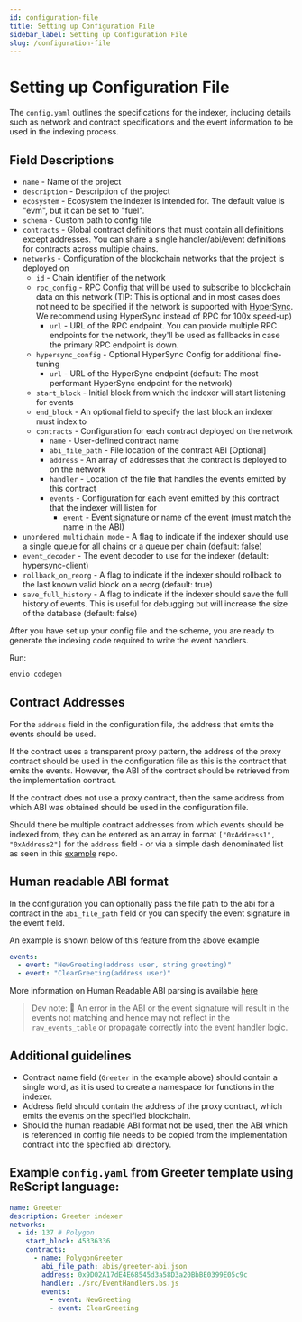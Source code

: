 ```yaml
---
id: configuration-file
title: Setting up Configuration File
sidebar_label: Setting up Configuration File
slug: /configuration-file
---
```


# Setting up Configuration File

The `config.yaml` outlines the specifications for the indexer, including details such as network and contract specifications and the event information to be used in the indexing process.

## Field Descriptions

- `name` - Name of the project
- `description` - Description of the project
- `ecosystem` - Ecosystem the indexer is intended for. The default value is "evm", but it can be set to "fuel".
- `schema` - Custom path to config file
- `contracts` - Global contract definitions that must contain all definitions except addresses. You can share a single handler/abi/event definitions for contracts across multiple chains.
- `networks` - Configuration of the blockchain networks that the project is deployed on
  - `id` - Chain identifier of the network
  - `rpc_config` - RPC Config that will be used to subscribe to blockchain data on this network (TIP: This is optional and in most cases does not need to be specified if the network is supported with [HyperSync](../Advanced/hypersync.md). We recommend using HyperSync instead of RPC for 100x speed-up)
    - `url` - URL of the RPC endpoint. You can provide multiple RPC endpoints for the network, they'll be used as fallbacks in case the primary RPC endpoint is down.
  - `hypersync_config` - Optional HyperSync Config for additional fine-tuning
    - `url` - URL of the HyperSync endpoint (default: The most performant HyperSync endpoint for the network)
  - `start_block` - Initial block from which the indexer will start listening for events
  - `end_block` - An optional field to specify the last block an indexer must index to
  - `contracts` - Configuration for each contract deployed on the network
    - `name` - User-defined contract name
    - `abi_file_path` - File location of the contract ABI [Optional]
    - `address` - An array of addresses that the contract is deployed to on the network
    - `handler` - Location of the file that handles the events emitted by this contract
    - `events` - Configuration for each event emitted by this contract that the indexer will listen for
      - `event` - Event signature or name of the event (must match the name in the ABI)
- `unordered_multichain_mode` - A flag to indicate if the indexer should use a single queue for all chains or a queue per chain (default: false)
- `event_decoder` - The event decoder to use for the indexer (default: hypersync-client)
- `rollback_on_reorg` - A flag to indicate if the indexer should rollback to the last known valid block on a reorg (default: true)
- `save_full_history` - A flag to indicate if the indexer should save the full history of events. This is useful for debugging but will increase the size of the database (default: false)

After you have set up your config file and the scheme, you are ready to generate the indexing code required to write the event handlers.

Run:

```bash
envio codegen
```

## Contract Addresses

For the `address` field in the configuration file, the address that emits the events should be used.

If the contract uses a transparent proxy pattern, the address of the proxy contract should be used in the configuration file as this is the contract that emits the events.
However, the ABI of the contract should be retrieved from the implementation contract.

If the contract does not use a proxy contract, then the same address from which ABI was obtained should be used in the configuration file.

Should there be multiple contract addresses from which events should be indexed from, they can be entered as an array in format `["0xAddress1", "0xAddress2"]` for the `address` field - or via a simple dash denominated list as seen in this [example](https://github.com/enviodev/univ3ethusdc-pool-multichain/blob/main/config.yaml) repo.

## Human readable ABI format

In the configuration you can optionally pass the file path to the abi for a contract in the `abi_file_path` field or you can specify the event signature in the event field.

An example is shown below of this feature from the above example

```yaml
events:
  - event: "NewGreeting(address user, string greeting)"
  - event: "ClearGreeting(address user)"
```

More information on Human Readable ABI parsing is available [here](https://docs.rs/ethers-core/latest/ethers_core/abi/struct.AbiParser.html)

> Dev note: 📢 An error in the ABI or the event signature will result in the events not matching and hence may not reflect in the `raw_events_table` or propagate correctly into the event handler logic.

## Additional guidelines

- Contract name field (`Greeter` in the example above) should contain a single word, as it is used to create a namespace for functions in the indexer.
- Address field should contain the address of the proxy contract, which emits the events on the specified blockchain.
- Should the human readable ABI format not be used, then the ABI which is referenced in config file needs to be copied from the implementation contract into the specified abi directory.

## Example `config.yaml` from Greeter template using ReScript language:

```yaml
name: Greeter
description: Greeter indexer
networks:
  - id: 137 # Polygon
    start_block: 45336336
    contracts:
      - name: PolygonGreeter
        abi_file_path: abis/greeter-abi.json
        address: 0x9D02A17dE4E68545d3a58D3a20BbBE0399E05c9c
        handler: ./src/EventHandlers.bs.js
        events:
          - event: NewGreeting
          - event: ClearGreeting
```
